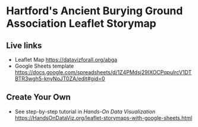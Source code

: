 # Hartford's Ancient Burying Ground Association Leaflet Storymap

## Live links 
- Leaflet Map https://datavizforall.org/abga
- Google Sheets template https://docs.google.com/spreadsheets/d/1Z4PMdsj29IXOCPqpulrcV1DTBTR3wgh5-knyNoJT0ZA/edit#gid=0

## Create Your Own
- See step-by-step tutorial in *Hands-On Data Visualization* https://HandsOnDataViz.org/leaflet-storymaps-with-google-sheets.html
